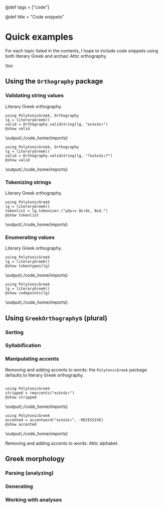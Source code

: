 @def tags = ["code"]

@def title = "Code snippets"

# Quick examples

For each topic listed in the contents, 
I hope to include code snippets using both literary Greek and archaic Attic orthography.


\toc


## Using the `Orthography` package

### Validating string values

Literary Greek orthography.

```julia:./code_home/imports
using PolytonicGreek, Orthography
lg = literaryGreek()
valid = Orthography.validstring(lg, "κελεύει")
@show valid
```
\output{./code_home/imports}


```julia:./code_home/imports
using PolytonicGreek, Orthography
lg = literaryGreek()
valid = Orthography.validstring(lg, "?κελεύει?")
@show valid
```
\output{./code_home/imports}


### Tokenizing strings

Literary Greek orthography.

```julia:./code_home/imports
using PolytonicGreek
lg = literaryGreek()
tokenlist = lg.tokenizer.("μῆνιν ἄειδε, θεά.")
@show tokenlist
```

\output{./code_home/imports}

### Enumerating values

Literary Greek orthography.

```julia:./code_home/imports
using PolytonicGreek
lg = literaryGreek()
@show tokentypes(lg)
```

\output{./code_home/imports}


```julia:./code_home/imports
using PolytonicGreek
lg = literaryGreek()
@show codepoints(lg)
```

\output{./code_home/imports}



## Using `GreekOrthography`s (plural)

### Sorting


### Syllabification

### Manipulating accents

Removing and adding accents to words:  the `PolytonicGreek` package defaults to literary Greek orthography.

```julia:./code_home/imports

using PolytonicGreek
stripped = rmaccents("κελεύει")
@show stripped
```

\output{./code_home/imports}

```julia:./code_home/imports
using PolytonicGreek
accented = accentword("κελεύει", :RECESSIVE)
@show accented
```

\output{./code_home/imports}


Removing and adding accents to words:  Attic alphabet.


## Greek morphology

### Parsing (analyzing)


### Generating

### Working with analyses